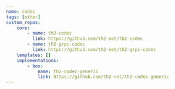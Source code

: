 ```yaml
---
name: codec
tags: [other]
custom_repos:
    core: 
        - name: th2-codec
          link: https://github.com/th2-net/th2-codec
        - name: th2-grpc-codec
          link: https://github.com/th2-net/th2-grpc-codec
    templates: []
    implementations: 
        - box:
            name: th2-codec-generic
            link: https://github.com/th2-net/th2-codec-generic
---
```

